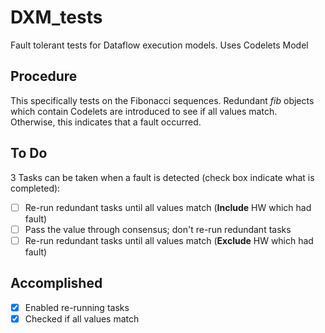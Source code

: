# DXM_tests
Fault tolerant tests for Dataflow execution models. Uses Codelets Model

## Procedure
This specifically tests on the Fibonacci sequences. Redundant *fib* objects
which contain Codelets are introduced to see if all values match.<br/>
Otherwise, this indicates that a fault occurred.<br/>

## To Do
3 Tasks can be taken when a fault is detected (check box indicate what is completed):<br/>
- [ ] Re-run redundant tasks until all values match (**Include** HW which had fault)<br/>
- [ ] Pass the value through consensus; don't re-run redundant tasks<br/>
- [ ] Re-run redundant tasks until all values match (**Exclude** HW which had fault)<br/>

## Accomplished
- [X] Enabled re-running tasks<br/>
- [X] Checked if all values match 
